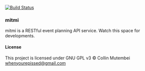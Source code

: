 [![Build Status](https://travis-ci.com/collinmutembei/mitmi.svg?token=qfEB7xnx4GDmq32ixpnD&branch=develop)](https://travis-ci.com/collinmutembei/mitmi)

### mitmi

mitmi is a RESTful event planning API service. Watch this space for developments.

#### License
This project is licensed under GNU GPL v3 &copy; Collin Mutembei <whenyourepissed@gmail.com>
